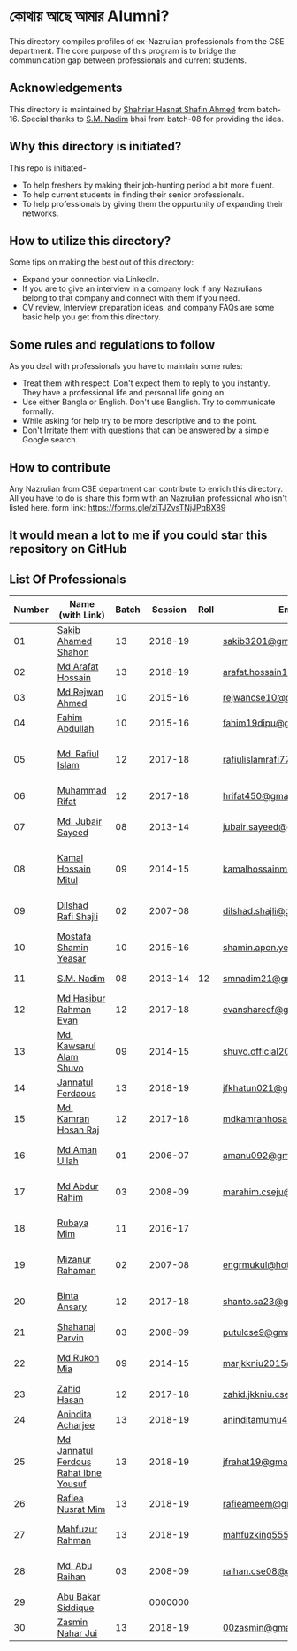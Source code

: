 # কোথায় আছে আমার Alumni?

This directory compiles profiles of ex-Nazrulian professionals from the CSE department. The core purpose of this program is to bridge the communication gap between professionals and current students.

## Acknowledgements

This directory is maintained by [Shahriar Hasnat Shafin Ahmed](https://www.linkedin.com/in/shafkun/) from batch-16. Special thanks to [S.M. Nadim](https://www.linkedin.com/in/smnadim21/) bhai from batch-08 for providing the idea.

## Why this directory is initiated?

This repo is initiated-

- To help freshers by making their job-hunting period a bit more fluent.
- To help current students in finding their senior professionals.
- To help professionals by giving them the oppurtunity of expanding their networks.

## How to utilize this directory?

Some tips on making the best out of this directory:

- Expand your connection via LinkedIn.
- If you are to give an interview in a company look if any Nazrulians belong to that company and connect with them if you need.
- CV review, Interview preparation ideas, and company FAQs are some basic help you get from this directory.

## Some rules and regulations to follow

As you deal with professionals you have to maintain some rules:

- Treat them with respect. Don't expect them to reply to you instantly. They have a professional life and personal life going on.
- Use either Bangla or English. Don't use Banglish. Try to communicate formally.
- While asking for help try to be more descriptive and to the point.
- Don't Irritate them with questions that can be answered by a simple Google search.

## How to contribute

Any Nazrulian from CSE department can contribute to enrich this directory. All you have to do is share this form with an Nazrulian professional who isn't listed here.
form link: https://forms.gle/ziTJZvsTNjJPqBX89

## It would mean a lot to me if you could star this repository on GitHub

## List Of Professionals

| Number | Name (with Link)                                                                       | Batch | Session | Roll | Email                        | Organization                                       | Designation                             |
| ------ | -------------------------------------------------------------------------------------- | ----- | ------- | ---- | ---------------------------- | -------------------------------------------------- | --------------------------------------- |
| 01     | [Sakib Ahamed Shahon](https://www.linkedin.com/in/sakib-shahon/)                       | 13    | 2018-19 |      | sakib3201@gmail.com          | Incevio                                            | Software Engineer(Laravel)              |
| 02     | [Md Arafat Hossain](https://www.linkedin.com/in/md-arafat-hossain-437314173/)          | 13    | 2018-19 |      | arafat.hossain1802@gmail.com | WellDev                                            | Trainee Software Engineer(DevOps)       |
| 03     | [Md Rejwan Ahmed](https://www.linkedin.com/in/md-rejwan-ahmed-338121166/)              | 10    | 2015-16 |      | rejwancse10@gmail.com        | Nondito Soft                                       | Software Engineer(Laravel)              |
| 04     | [Fahim Abdullah](https://www.linkedin.com/in/fahim-d-abdullah/)                        | 10    | 2015-16 |      | fahim19dipu@gmail.com        | Medina Tech Ltd.                                   | Associate Data Engineer                 |
| 05     | [Md. Rafiul Islam](https://www.linkedin.com/in/md-rafiul-islam-9a765717a/)             | 12    | 2017-18 |      | rafiulislamrafi77@gmail.com  | Z. H. Shikder University of Science and Technology | Lecturer in CSE                         |
| 06     | [Muhammad Rifat](https://www.linkedin.com/in/rifat-mia/)                               | 12    | 2017-18 |      | hrifat450@gmail.com          | Bit Byte Technology Ltd.                           | Software Engineer(Android)              |
| 07     | [Md. Jubair Sayeed](https://www.linkedin.com/in/md-jubair-sayeed-linas/)               | 08    | 2013-14 |      | jubair.sayeed@gmail.com      | Bangladesh Computer Council                        | Assistant Network Engineer              |
| 08     | [Kamal Hossain Mitul](https://www.linkedin.com/in/khmitul/)                            | 09    | 2014-15 |      | kamalhossainmitul0@gmail.com | Bangladesh Rural Electrification Board             | Assistant General Manager(IT)           |
| 09     | [Dilshad Rafi Shajli](https://www.linkedin.com/in/shajli/)                             | 02    | 2007-08 |      | dilshad.shajli@gmail.com     | Fanfare Bangladesh Limited                         | Full Stack Developer                    |
| 10     | [Mostafa Shamin Yeasar](https://www.linkedin.com/in/mostafa-shamin-yeasar-8576941b1/)  | 10    | 2015-16 |      | shamin.apon.yeasar@gmail.com | BJIT Corp                                          | Software Engineer(iOS)                  |
| 11     | [S.M. Nadim](https://www.linkedin.com/in/smnadim21/)                                   | 08    | 2013-14 | 12   | smnadim21@gmail.com          | Binary Quest Limited                               | Software Engineer(Android)              |
| 12     | [Md Hasibur Rahman Evan](https://www.linkedin.com/in/evan-shareef/)                    | 12    | 2017-18 |      | evanshareef@gmail.com        | Vivasoft Limited                                   | Software Engineer(.Net)                 |
| 13     | [Md. Kawsarul Alam Shuvo](https://www.linkedin.com/in/shuvo806/)                       | 09    | 2014-15 |      | shuvo.official2021@gmail.com | Vivasoft Limited                                   | Software Engineer(Level 2)              |
| 14     | [Jannatul Ferdaous](https://www.linkedin.com/in/jannatul-ferdaous/)                    | 13    | 2018-19 |      | jfkhatun021@gmail.com        | Orion Informatics Ltd.                             | Trainee Software Engineer               |
| 15     | [Md. Kamran Hosan Raj](https://www.linkedin.com/in/md-kamran-hosan-693023261/)         | 12    | 2017-18 |      | mdkamranhosan98@gmail.com    | Synergy Interface Ltd.                             | Software Engineer(Laravel)              |
| 16     | [Md Aman Ullah](https://www.linkedin.com/in/amanullah1/)                               | 01    | 2006-07 |      | amanu092@gmail.com           | IQI Global, Selangor, Malaysia                     | Software Engineer(Laravel)              |
| 17     | [Md Abdur Rahim](https://www.linkedin.com/in/mdabdurrahimbd/)                          | 03    | 2008-09 |      | marahim.cseju@gmail.com      | German University Bangladesh                       | Asistant Professor and Head of CSE      |
| 18     | [Rubaya Mim](https://www.linkedin.com/in/rubayamim/)                                   | 11    | 2016-17 |      |                              | Bee Technology & Research Hub (BTRH)               | Software Engineer(Laravel)              |
| 19     | [Mizanur Rahaman](https://www.linkedin.com/in/engrmukul/)                              | 02    | 2007-08 |      | engrmukul@hotmail.com        | Talent Pro                                         | Software Engineer(Technical Lead)       |
| 20     | [Binta Ansary](https://www.linkedin.com/in/binta-ansary-6229091a8/)                    | 12    | 2017-18 |      | shanto.sa23@gmail.com        | SecurityMindPro, Melbourne, Australia              | Associate Cyber Security Analyst        |
| 21     | [Shahanaj Parvin](https://www.linkedin.com/in/shahanaj-parvin-931343137/)              | 03    | 2008-09 |      | putulcse9@gmail.com          | Binate Solutions Ltd.                              | Senior Flutter Developer                |
| 22     | [Md Rukon Mia](https://www.linkedin.com/in/md-rukon-mia-a6856615a/)                    | 09    | 2014-15 |      | marjkkniu2015@gmail.com      | Freelance IT Lab                                   | Information Technology Support Engineer |
| 23     | [Zahid Hasan](https://www.linkedin.com/in/zahid-hasan124/)                             | 12    | 2017-18 |      | zahid.jkkniu.cse@gmail.com   | Softivus                                           | Software Engineer(Laravel)              |
| 24     | [Anindita Acharjee](https://www.linkedin.com/in/anindita-acharjee-0439091a8/)          | 13    | 2018-19 |      | aninditamumu4928@gmail.com   | BugsBD Limited                                     | Intern in Cybersecurity                 |
| 25     | [Md Jannatul Ferdous Rahat Ibne Yousuf](https://www.linkedin.com/in/naymuzzamanakanda) | 13    | 2018-19 |      | jfrahat19@gmail.com          | Walton Group                                       | Software Engineer                       |
| 26     | [Rafiea Nusrat Mim](https://www.linkedin.com/in/rafiea-nusrat-mim/)                    | 13    | 2018-19 |      | rafieameem@gmail.com         | Technometrics Limited                              | Cyber Security Analyst                  |
| 27     | [Mahfuzur Rahman](https://www.linkedin.com/in/mahfuzur-rahman-2938901ba/)              | 13    | 2018-19 |      | mahfuzking555@gmail.com      | Mymensingh Engineering College(MUET)               | Lecturer in CSE                         |
| 28     | [Md. Abu Raihan](https://www.linkedin.com/in/raihancse0908/)                           | 03    | 2008-09 |      | raihan.cse08@gmail.com       | General Pharmaceuticals Limited                    | Information Technology Executive        |
| 29     | [Abu Bakar Siddique](https://www.linkedin.com/in/abu-bakar-siddique-jkkniu/)           |       | 0000000 |      |                              | SSL Wireless                                       | Cyber Security Engineer                 |
| 30     | [Zasmin Nahar Jui](https://www.linkedin.com/in/zasmin-nahar-jui-6219091a8/)            | 13    | 2018-19 |      | 00zasmin@gmail.com           | Exemplary Consulting                               | Project Coordinator                     |
